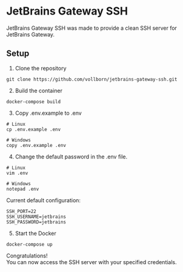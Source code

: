 # JetBrains Gateway SSH

JetBrains Gateway SSH was made to provide a clean SSH server for JetBrains Gateway.

## Setup

1. Clone the repository
```shell
git clone https://github.com/vollborn/jetbrains-gateway-ssh.git
```

2. Build the container
```shell
docker-compose build
```

3. Copy .env.example to .env
```shell
# Linux
cp .env.example .env

# Windows
copy .env.example .env
```

4. Change the default password in the .env file.
```shell
# Linux
vim .env

# Windows
notepad .env
```

Current default configuration:
```
SSH_PORT=22
SSH_USERNAME=jetbrains
SSH_PASSWORD=jetbrains
```

5. Start the Docker
```shell
docker-compose up
```

Congratulations!<br>
You can now access the SSH server with your specified credentials.
